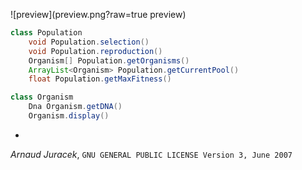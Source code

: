 ![preview](preview.png?raw=true preview)

```java
class Population
    void Population.selection()
    void Population.reproduction()
    Organism[] Population.getOrganisms()
    ArrayList<Organism> Population.getCurrentPool()
    float Population.getMaxFitness()

class Organism
    Dna Organism.getDNA()
    Organism.display()
```
-
*Arnaud Juracek*, `GNU GENERAL PUBLIC LICENSE Version 3, June 2007`
